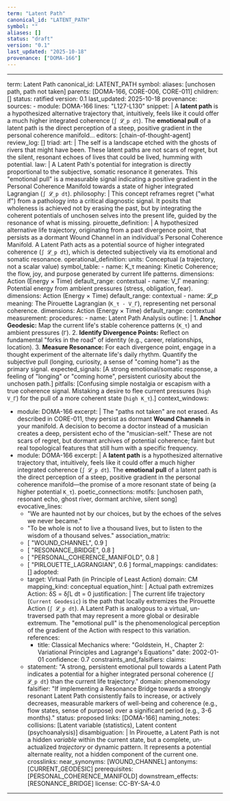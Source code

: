 ```yaml
---
term: "Latent Path"
canonical_id: "LATENT_PATH"
symbol: ""
aliases: []
status: "draft"
version: "0.1"
last_updated: "2025-10-18"
provenance: ["DOMA-166"]
---
```


---
term: Latent Path
canonical_id: LATENT_PATH
symbol: 
aliases: [unchosen path, path not taken]
parents: [DOMA-166, CORE-006, CORE-011]
children: []
status: ratified
version: 0.1
last_updated: 2025-10-18
provenance:
  sources:
    - module: DOMA-166
      lines: "L127-L130"
      snippet: |
        A **latent path** is a hypothesized alternative trajectory that, intuitively, feels like it could offer a much higher integrated coherence (`∫ 𝓛_p dt`). The **emotional pull** of a latent path is the direct perception of a steep, positive gradient in the personal coherence manifold...
  editors: [chain-of-thought-agent]
  review_log: []
triad:
  art: |
    The self is a landscape etched with the ghosts of rivers that might have been. These latent paths are not scars of regret, but the silent, resonant echoes of lives that could be lived, humming with potential.
  law: |
    A Latent Path's potential for integration is directly proportional to the subjective, somatic resonance it generates. This "emotional pull" is a measurable signal indicating a positive gradient in the Personal Coherence Manifold towards a state of higher integrated Lagrangian (`∫ 𝓛_p dt`).
  philosophy: |
    This concept reframes regret ("what if") from a pathology into a critical diagnostic signal. It posits that wholeness is achieved not by erasing the past, but by integrating the coherent potentials of unchosen selves into the present life, guided by the resonance of what is missing.
pirouette_definition: |
  A hypothesized alternative life trajectory, originating from a past divergence point, that persists as a dormant Wound Channel in an individual's Personal Coherence Manifold. A Latent Path acts as a potential source of higher integrated coherence (`∫ 𝓛_p dt`), which is detected subjectively via its emotional and somatic resonance.
operational_definition:
  units: Conceptual (a trajectory, not a scalar value)
  symbol_table:
    - name: K_τ
      meaning: Kinetic Coherence; the flow, joy, and purpose generated by current life patterns.
      dimensions: Action (Energy × Time)
      default_range: contextual
    - name: V_Γ
      meaning: Potential energy from ambient pressures (stress, obligation, fear).
      dimensions: Action (Energy × Time)
      default_range: contextual
    - name: 𝓛_p
      meaning: The Pirouette Lagrangian (`K_τ - V_Γ`), representing net personal coherence.
      dimensions: Action (Energy × Time)
      default_range: contextual
  measurement:
    procedures:
      - name: Latent Path Analysis
        outline: |
          1.  **Anchor Geodesic:** Map the current life's stable coherence patterns (`K_τ`) and ambient pressures (`Γ`).
          2.  **Identify Divergence Points:** Reflect on fundamental "forks in the road" of identity (e.g., career, relationships, location).
          3.  **Measure Resonance:** For each divergence point, engage in a thought experiment of the alternate life's daily rhythm. Quantify the subjective pull (longing, curiosity, a sense of "coming home") as the primary signal.
        expected_signals: [A strong emotional/somatic response, a feeling of "longing" or "coming home", persistent curiosity about the unchosen path.]
        pitfalls: [Confusing simple nostalgia or escapism with a true coherence signal. Mistaking a desire to flee current pressures (`high V_Γ`) for the pull of a more coherent state (`high K_τ`).]
context_windows:
  - module: DOMA-166
    excerpt: |
      The "paths not taken" are not erased. As described in CORE-011, they persist as dormant **Wound Channels** in your manifold. A decision to become a doctor instead of a musician creates a deep, persistent echo of the "musician-self." These are not scars of regret, but dormant archives of potential coherence; faint but real topological features that still hum with a specific frequency.
  - module: DOMA-166
    excerpt: |
      A **latent path** is a hypothesized alternative trajectory that, intuitively, feels like it could offer a much higher integrated coherence (`∫ 𝓛_p dt`). The **emotional pull** of a latent path is the direct perception of a steep, positive gradient in the personal coherence manifold—the promise of a more resonant state of being (a higher potential `K_τ`).
poetic_connections:
  motifs: [unchosen path, resonant echo, ghost river, dormant archive, silent song]
  evocative_lines:
    - "We are haunted not by our choices, but by the echoes of the selves we never became."
    - "To be whole is not to live a thousand lives, but to listen to the wisdom of a thousand selves."
  association_matrix:
    - [ "WOUND_CHANNEL", 0.9 ]
    - [ "RESONANCE_BRIDGE", 0.8 ]
    - [ "PERSONAL_COHERENCE_MANIFOLD", 0.8 ]
    - [ "PIRLOUETTE_LAGRANGIAN", 0.6 ]
formal_mappings:
  candidates: []
  adopted:
    - target: Virtual Path (in Principle of Least Action)
      domain: CM
      mapping_kind: conceptual
      equation_hint: |
        Actual path extremizes Action: δS = δ∫L dt = 0
      justification: |
        The current life trajectory (`Current Geodesic`) is the path that locally extremizes the Pirouette Action (`∫ 𝓛_p dt`). A Latent Path is analogous to a virtual, un-traversed path that may represent a more global or desirable extremum. The "emotional pull" is the phenomenological perception of the gradient of the Action with respect to this variation.
      references:
        - title: Classical Mechanics
          where: "Goldstein, H., Chapter 2: Variational Principles and Lagrange's Equations"
          date: 2002-01-01
      confidence: 0.7
constraints_and_falsifiers:
  claims:
    - statement: "A strong, persistent emotional pull towards a Latent Path indicates a potential for a higher integrated personal coherence (`∫ 𝓛_p dt`) than the current life trajectory."
      domain: phenomenology
      falsifier: "If implementing a Resonance Bridge towards a strongly resonant Latent Path consistently fails to increase, or actively decreases, measurable markers of well-being and coherence (e.g., flow states, sense of purpose) over a significant period (e.g., 3-6 months)."
      status: proposed
      links: [DOMA-166]
naming_notes:
  collisions: [Latent variable (statistics), Latent content (psychoanalysis)]
  disambiguation: |
    In Pirouette, a Latent Path is not a hidden *variable* within the current state, but a complete, un-actualized *trajectory* or dynamic pattern. It represents a potential alternate reality, not a hidden component of the current one.
crosslinks:
  near_synonyms: [WOUND_CHANNEL]
  antonyms: [CURRENT_GEODESIC]
  prerequisites: [PERSONAL_COHERENCE_MANIFOLD]
  downstream_effects: [RESONANCE_BRIDGE]
license: CC-BY-SA-4.0
---